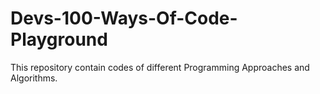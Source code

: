 # Devs-100-Ways-Of-Code-Playground
This repository contain codes of different Programming Approaches and Algorithms.
